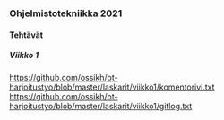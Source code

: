 ### Ohjelmistotekniikka 2021

#### Tehtävät

##### Viikko 1
https://github.com/ossikh/ot-harjoitustyo/blob/master/laskarit/viikko1/komentorivi.txt
https://github.com/ossikh/ot-harjoitustyo/blob/master/laskarit/viikko1/gitlog.txt
